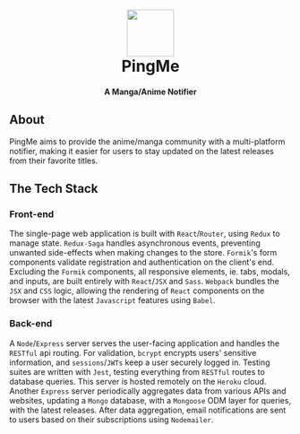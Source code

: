 <h1 align="center">
  <a href="https://www.pingme.me/">
    <img src="https://www.pingme.me/media/logo-shrunk.svg" width=84>
  </a>
  <br>
  PingMe
  <br>
</h1>
<h4 align="center">A Manga/Anime Notifier</h4>


## About

PingMe aims to provide the anime/manga community with a multi-platform notifier, making it easier for users to stay updated on the latest releases from their favorite titles.

## The Tech Stack

### Front-end
  The single-page web application is built with `React`/`Router`, using `Redux` to manage state. `Redux-Saga` handles asynchronous events, preventing unwanted side-effects when making changes to the store. `Formik`'s form components validate registration and authentication on the client's end. Excluding the `Formik` components, all responsive elements, ie. tabs, modals, and inputs, are built entirely with `React`/`JSX` and `Sass`. `Webpack` bundles the `JSX` and `CSS` logic, allowing the rendering of `React` components on the browser with the latest `Javascript` features using `Babel`.

### Back-end
  A `Node`/`Express` server serves the user-facing application and handles the `RESTful` api routing. For validation, `bcrypt` encrypts users' sensitive information, and `sessions`/`JWTs` keep a user securely logged in. Testing suites are written with `Jest`, testing everything from `RESTful` routes to database queries. This server is hosted remotely on the `Heroku` cloud.
  Another `Express` server periodically aggregates data from various APIs and websites, updating a `Mongo` database, with a `Mongoose` ODM layer for queries, with the latest releases. After data aggregation, email notifications are sent to users based on their subscriptions using `Nodemailer`.
